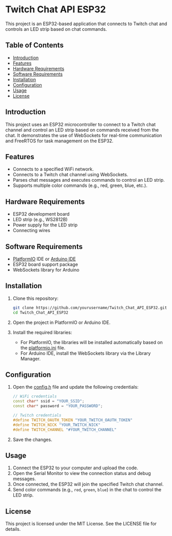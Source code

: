 # Twitch Chat API ESP32

This project is an ESP32-based application that connects to Twitch chat and controls an LED strip based on chat commands.

## Table of Contents

- [Introduction](#introduction)
- [Features](#features)
- [Hardware Requirements](#hardware-requirements)
- [Software Requirements](#software-requirements)
- [Installation](#installation)
- [Configuration](#configuration)
- [Usage](#usage)
- [License](#license)

## Introduction

This project uses an ESP32 microcontroller to connect to a Twitch chat channel and control an LED strip based on commands received from the chat. It demonstrates the use of WebSockets for real-time communication and FreeRTOS for task management on the ESP32.

## Features

- Connects to a specified WiFi network.
- Connects to a Twitch chat channel using WebSockets.
- Parses chat messages and executes commands to control an LED strip.
- Supports multiple color commands (e.g., red, green, blue, etc.).

## Hardware Requirements

- ESP32 development board
- LED strip (e.g., WS2812B)
- Power supply for the LED strip
- Connecting wires

## Software Requirements

- [PlatformIO](https://platformio.org/) IDE or [Arduino IDE](https://www.arduino.cc/en/software)
- ESP32 board support package
- WebSockets library for Arduino

## Installation

1. Clone this repository:
    ```sh
    git clone https://github.com/yourusername/Twitch_Chat_API_ESP32.git
    cd Twitch_Chat_API_ESP32
    ```

2. Open the project in PlatformIO or Arduino IDE.

3. Install the required libraries:
    - For PlatformIO, the libraries will be installed automatically based on the [platformio.ini](http://_vscodecontentref_/0) file.
    - For Arduino IDE, install the WebSockets library via the Library Manager.

## Configuration

1. Open the [config.h](http://_vscodecontentref_/1) file and update the following credentials:
    ```cpp
    // WiFi credentials
    const char* ssid = "YOUR_SSID";
    const char* password = "YOUR_PASSWORD";

    // Twitch credentials
    #define TWITCH_OAUTH_TOKEN "YOUR_TWITCH_OAUTH_TOKEN"
    #define TWITCH_NICK "YOUR_TWITCH_NICK"
    #define TWITCH_CHANNEL "#YOUR_TWITCH_CHANNEL"
    ```

2. Save the changes.

## Usage

1. Connect the ESP32 to your computer and upload the code.
2. Open the Serial Monitor to view the connection status and debug messages.
3. Once connected, the ESP32 will join the specified Twitch chat channel.
4. Send color commands (e.g., `red`, `green`, `blue`) in the chat to control the LED strip.

## License

This project is licensed under the MIT License. See the LICENSE file for details.
